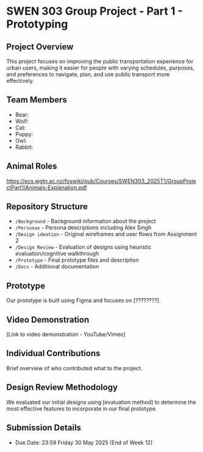 # SWEN 303 Group Project - Part 1 - Prototyping

## Project Overview
This project focuses on improving the public transportation experience for urban users, making it easier for people with varying schedules, purposes, and preferences to navigate, plan, and use public transport more effectively.

## Team Members
- Bear:
- Wolf:
- Cat:
- Puppy:
- Owl:
- Rabbit:

## Animal Roles
https://ecs.wgtn.ac.nz/foswiki/pub/Courses/SWEN303_2025T1/GroupProjectPart1/Animals-Explanation.pdf


## Repository Structure
- `/Background` - Background information about the project
- `/Personas` - Persona descriptions including Alex Singh
- `/Design ideation` - Original wireframes and user flows from Assignment 2
- `/Design Review` - Evaluation of designs using heuristic evaluation/cognitive walkthrough
- `/Prototype` - Final prototype files and description
- `/Docs` - Additional documentation

## Prototype
Our prototype is built using Figma and focuses on [????????].

## Video Demonstration
[Link to video demonstration - YouTube/Vimeo]

## Individual Contributions
Brief overview of who contributed what to the project.

## Design Review Methodology
We evaluated our initial designs using [evaluation method] to determine the most effective features to incorporate in our final prototype.

## Submission Details
- Due Date: 23:59 Friday 30 May 2025 (End of Week 12)
